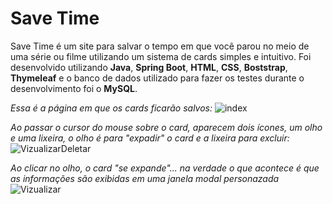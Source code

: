 # Save Time

Save Time é um site para salvar o tempo em que você parou no meio de uma série ou filme utilizando um sistema de cards simples e intuitivo.
Foi desenvolvido utilizando <b>Java</b>, <b>Spring Boot</b>, <b>HTML</b>, <b>CSS</b>, <b>Boststrap</b>, <b>Thymeleaf</b> e o banco de dados utilizado para fazer os testes durante o desenvolvimento foi o <b>MySQL</b>.

<em>Essa é a página em que os cards ficarão salvos:</em>
![index](https://user-images.githubusercontent.com/79797709/113371517-f0ab2180-933c-11eb-90ce-261dc9bb674c.png)

<em>Ao passar o cursor do mouse sobre o card, aparecem dois ícones, um olho e uma lixeira, o olho é para "expadir" o card e a lixeira para excluir:</em>
![VizualizarDeletar](https://user-images.githubusercontent.com/79797709/113372903-08d07000-9340-11eb-90db-aab28431cced.png)

<em>Ao clicar no olho, o card "se expande"... na verdade o que acontece é que as informações são exibidas em uma janela modal personazada</em>
![Vizualizar](https://user-images.githubusercontent.com/79797709/113372911-0b32ca00-9340-11eb-9cb6-59ae447cebab.png)


